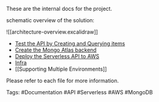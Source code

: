 These are the internal docs for the project.

schematic overview of the solution:

![[architecture-overview.excalidraw]]

- [Test the API by Creating and Querying items](test-api-by-creating-and-querying-items.md)
- [Create the Mongo Atlas backend](create-mongo-atlas-backend.md)
- [Deploy the Serverless API to AWS](deploy-serverless-api-to-aws.md)
- [Infra](infra/infra.md)
- [[Supporting Multiple Environments]]

Please refer to each file for more information.

Tags: #Documentation #API #Serverless #AWS #MongoDB
